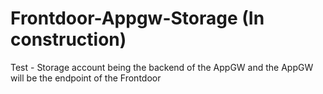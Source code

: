 # Frontdoor-Appgw-Storage  (In construction)

Test - Storage account being the backend of the AppGW and the AppGW will be the endpoint of the Frontdoor
